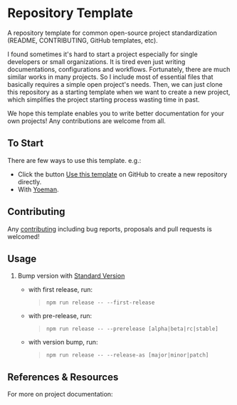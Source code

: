 # Repository Template

[contributing]: https://github.com/invoker-bot/repository-template/CONTRIBUTING.md
[generate]: https://github.com/invoker-bot/repository-template/generate

A repository template for common open-source project standardization (README, CONTRIBUTING, GitHub templates, etc).

I found sometimes it's hard to start a project especially for single developers or small organizations. It is tired even just writing documentations, configurations and workflows.  Fortunately, there are much similar works in many projects. So I include most of essential files that basically requires a simple open project's needs. Then, we can just clone this repository as a starting template when we want to create a new project, which simplifies the project starting process wasting time in past.

We hope this template enables you to write better documentation for your own projects! Any contributions are welcome from all.

## To Start

There are few ways to use this template. e.g.:
* Click the button [Use this template][generate] on GitHub to create a new repository directly.
* With [Yoeman](https://yeoman.io).

## Contributing

Any [contributing][contributing] including bug reports, proposals and pull requests is welcomed!



## Usage

1. Bump version with [Standard Version](https://github.com/conventional-changelog/standard-version)
    
    * with first release, run:
        > ```npm run release -- --first-release```
    * with pre-release, run:
        > ```npm run release -- --prerelease [alpha|beta|rc|stable]```
    * with version bump, run:
        > ```npm run release -- --release-as [major|minor|patch]```



## References & Resources

For more on project documentation:


